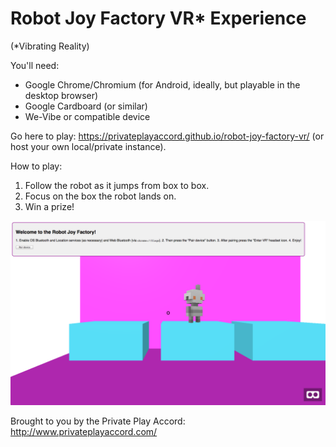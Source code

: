 # Robot Joy Factory VR<super>*<super> Experience

(<super>*</super>Vibrating Reality)

You'll need:

 * Google Chrome/Chromium (for Android, ideally, but playable in the desktop browser)
 * Google Cardboard (or similar)
 * We-Vibe or compatible device

Go here to play: <https://privateplayaccord.github.io/robot-joy-factory-vr/> (or host your own local/private instance).

How to play:

 1. Follow the robot as it jumps from box to box.
 2. Focus on the box the robot lands on.
 3. Win a prize!

![](images/robot-joy-factory-screenshot-01.png)

Brought to you by the Private Play Accord: <http://www.privateplayaccord.com/>